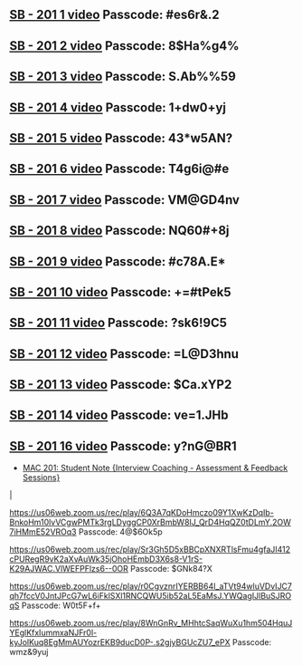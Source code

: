 [SB - 201 1 video](https://us06web.zoom.us/rec/play/SN7FxMDAv9a_b-obYBFA57apNjfMiN95OEbp1F3LUizzxjm760rZwEve96_D0PmWjGmS50k9FVrrSjQv.74SIoKtA1P_2mTOT)
Passcode: #es6r&.2
-------------


[SB - 201 2 video](https://us06web.zoom.us/rec/play/5xnFMTyx6jdBccG-OAniR-EkNQ_ksCGqpTBq5t9pjg_gzHpjTNOqjk_qqecyoA0Y3DokIiTynSGn3h_A.BJCniII5o46qwOnc) 
Passcode: 8$Ha%g4%
-------------



[SB - 201 3 video](https://us06web.zoom.us/rec/play/Xw58twdOMgCS3riZ11hLpTGzrRhZ5eFwwFm-CbwPfPqxvbnXrNSrV7LfdDTKKJfAibV5BKWEz7JJv7qv.oAfTxeXQOWN7awXj) 
Passcode: S.Ab%%59
-------------



[SB - 201 4 video](https://us06web.zoom.us/rec/play/V70gAWQFCGToJXs4hHNDE-1zUr__FMSWiJWqV8ugNAS4YNCMKRbRjSMhB6aIbwbPfrYjxlb0lZhx3tpB.YRlOGYKgh3TYWOEe) 
Passcode: 1+dw0+yj
-------------



[SB - 201 5 video](https://us06web.zoom.us/rec/play/c5bLGIrzqy5YlKgr-lj0-zRaRoT-aRNL87iy27FHdu16Ur9VPb2xtfOol8FxUpAz8SkZz2SVjnPkX1DX.7PCnnvlXO_DSoDzp)
Passcode: 43*w5AN?
-------------


[SB - 201 6 video](https://us06web.zoom.us/rec/play/DULE3aRfP_tOVVkz9WbPa4vSk7PwPOkiNaylUZHN3qrlRh1_dC4f8LWlHFIKeYsN1IREbPOvfHUVGc5m.vdaooiXsDEMgOIbZ)
Passcode: T4g6i@#e
-------------


[SB - 201 7 video](https://us06web.zoom.us/rec/play/5dWRi_UGqgy8VKI-QMFfZSOTR9SeG7aj1bZOIRK4GCybj83He89nychRiIbLKfcAher8a2SnhOlCTSPZ.oQ4eEHe2OAAbkp64)
Passcode: VM@GD4nv
-------------


[SB - 201 8 video](https://us06web.zoom.us/rec/play/BeZZ1DdcNCu7hAv8wcOAHS5c3c6v-G8gn2ktXxD3PBOd4gnVFu3b2bUJgoCbbQJCT2wgnDyU18c7v56S.SYxiQcC9gqjTgFfi)
Passcode: NQ60#+8j
-------------


[SB - 201 9 video](https://us06web.zoom.us/rec/play/FUxtb-ttEVqUTa0wpq-Hzx7AUpGtXPUxJX3DrbH2KMR9UztCdhKtsKtArlAeM0LSVOd9_YtW6nC1nRA.zZCh0DEkT1nXXUSF)
Passcode: #c78A.E*
-------------


[SB - 201 10 video](https://us06web.zoom.us/rec/play/csqPlG1Xv0OaQKBPXrAJxqJVLnQlOXoZnHlYWVMe6SlyFCgha7BsrQrR2yv6ogwZCNygfmLL1ZlmgHNg.9v5gmVoaB9ZhvM70)
Passcode: +=#tPek5
--------------


[SB - 201 11 video](https://us06web.zoom.us/rec/play/OrDHh-z_xXVDNXDJZRIBj5wb629HYwd-0ShI4GYyGIGQDlUmgeT4EYwjQf5fjqIxVkeNMeLTaoMMNuFt.MpzSXpSsFud5Zor0)
Passcode: ?sk6!9C5
--------------


[SB - 201 12 video](https://us06web.zoom.us/rec/play/YmEsm2Z9w0f2gNdiDxVjFUFqv41iHm_nuy4saAr3Kaf_t6NWN5m5gwDUANpBDysLGQKJiR8R3WT7EQXJ.E9CZnAX1Tnj8tFC5)
Passcode: =L@D3hnu
--------------


[SB - 201 13 video](https://us06web.zoom.us/rec/play/0YNHBKWPb3J1sfFN3Lf9FOanoiC2sLRFUrcRFCQMy99LYNNO0-e-WNTNvrvVXQodnmrU0YVlPxch5YyA.MjzECH_AZMdDMeX1)
Passcode: $Ca.xYP2
--------------


[SB - 201 14 video](https://us06web.zoom.us/rec/play/CVnAPKMltj_XkSONXPtAQ3FYnsFK16xf-8kDgu7pbdh1HTahnUDyNgJkkEbDv5It1z-U5ltB5wbq7Ya-.cNPrYhCzRLKZEfeK)
Passcode: ve=1.JHb
--------------


[SB - 201 16 video](https://us06web.zoom.us/rec/play/AIRHeev1lGfPIQmyw9ST9tpUT2Uek2ses1rhvgoqCDyxpUC3Ny4s1knF5qYTDQgMpKAVWaEswZYXvoex.qlKXNNzJUFKd4jan)
Passcode: y?nG@BR1
--------------

- [MAC 201: Student Note {Interview Coaching - Assessment & Feedback Sessions}](https://drive.google.com/file/d/1RFEfJkWq6mlmMxyduQEYJmOV4oztlB8X/view)

|

https://us06web.zoom.us/rec/play/6Q3A7qKDoHmczo09Y1XwKzDqIb-BnkoHm10lvVCgwPMTk3rgLDyggCP0XrBmbW8IJ_QrD4HqQZ0tDLmY.2OW7iHMmE52VROq3
Passcode: 4@$6Ok5p


https://us06web.zoom.us/rec/play/Sr3Gh5D5xBBCpXNXRTlsFmu4gfaJI412cPURegR9vK2aXvAuWk35jOhoHEmbD3X6s8-V1rS-K29AJWAC.VlWEFPFlzs6--0OR
Passcode: $GNk84?X

https://us06web.zoom.us/rec/play/r0CgvznrIYERBB64I_aTVt94wluVDvIJC7qh7fccV0JntJPcG7wL6iFklSXl1RNCQWU5ib52aL5EaMsJ.YWQagIJlBuSJROqS
Passcode: W0t5F+f+

https://us06web.zoom.us/rec/play/8WnGnRv_MHhtcSaqWuXu1hm504HquJYEglKfxIummxaNJFr0l-kyJolKuq8EgMmAUYozrEKB9ducD0P-.s2gjyBGUcZU7_ePX
Passcode: wmz&9yuj




















